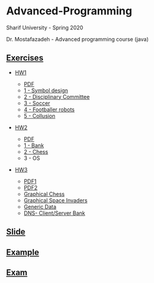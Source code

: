 # Advanced-Programming

Sharif University  - Spring 2020 

Dr. Mostafazadeh - Advanced programming course (java)

## [Exercises](https://github.com/saaz742/Advanced-Programming/tree/main/Exercises)
  - [HW1](https://github.com/saaz742/Advanced-Programming/tree/main/Exercises/HW1)
      - [PDF](https://github.com/saaz742/Advanced-Programming/blob/main/Exercises/HW1/%D8%AA%D9%85%D8%B1%DB%8C%D9%86%20%D8%A7%D9%88%D9%84.pdf)
      - [1 - Symbol design](https://github.com/saaz742/Advanced-Programming/blob/main/Exercises/HW1/1-Symbol%20design.java)
      - [2 - Disciplinary Committee](https://github.com/saaz742/Advanced-Programming/blob/main/Exercises/HW1/2-Disciplinary%20Committee.java)
      - [3 - Soccer](https://github.com/saaz742/Advanced-Programming/blob/main/Exercises/HW1/3-Soccer.java)
      - [4 - Footballer robots](https://github.com/saaz742/Advanced-Programming/blob/main/Exercises/HW1/4-Footballer%20robots.java)
      - [5 - Collusion](https://github.com/saaz742/Advanced-Programming/blob/main/Exercises/HW1/5-Collusion.java)
        
  - [HW2](https://github.com/saaz742/Advanced-Programming/tree/main/Exercises/HW2)
      - [PDF](https://github.com/saaz742/Advanced-Programming/blob/main/Exercises/HW2/%D8%AA%D9%85%D8%B1%DB%8C%D9%86%20%D8%AF%D9%88%D9%85.pdf)
      - [1 - Bank](https://github.com/saaz742/Advanced-Programming/tree/main/Exercises/HW2/1-Bank)
      - [2 - Chess](https://github.com/saaz742/Advanced-Programming/tree/main/Exercises/HW2/2-Chess)
      - 3 - OS
        
  - [HW3](https://github.com/saaz742/Advanced-Programming/tree/main/Exercises/HW3)
      - [PDF1](https://github.com/saaz742/Advanced-Programming/blob/main/Exercises/HW3/%D8%AA%D9%85%D8%B1%DB%8C%D9%86%20%D8%B3%D9%88%D9%85%20-%20%D8%A8%D8%AE%D8%B4%20%D8%A7%D9%88%D9%84.pdf)
      - [PDF2](https://github.com/saaz742/Advanced-Programming/blob/main/Exercises/HW3/%D8%AA%D9%85%D8%B1%DB%8C%D9%86%20%D8%B3%D9%88%D9%85%20-%20%D8%A8%D8%AE%D8%B4%20%D8%AF%D9%88%D9%85.pdf)
      - [Graphical Chess](https://github.com/saaz742/Chess/)
      - [Graphical Space Invaders](https://github.com/saaz742/Space-Invaders)
      - [Generic Data](https://github.com/saaz742/Advanced-Programming/blob/main/Exercises/HW3/AkbarWorks.java)
      - [DNS- Client/Server Bank](https://github.com/saaz742/Advanced-Programming/tree/main/Exercises/HW3/Bank)
        
## [Slide](https://github.com/saaz742/Advanced-Programming/tree/main/Slide)

## [Example](https://github.com/saaz742/Advanced-Programming/tree/main/example)

## [Exam](https://github.com/saaz742/Advanced-Programming/tree/main/Exams)
